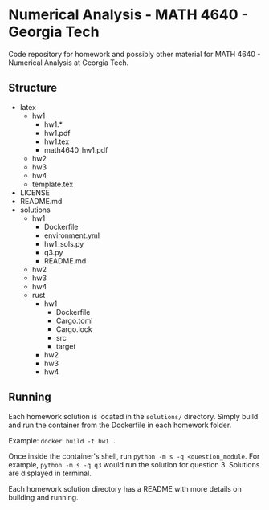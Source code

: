 # Numerical Analysis - MATH 4640 - Georgia Tech

Code repository for homework and possibly other material for MATH 4640 - Numerical Analysis at Georgia Tech.

## Structure

- latex
  - hw1
    - hw1.*
    - hw1.pdf
    - hw1.tex
    - math4640_hw1.pdf
  - hw2
  - hw3
  - hw4
  - template.tex
- LICENSE
- README.md
- solutions
  - hw1
    - Dockerfile
    - environment.yml
    - hw1_sols.py
    - q3.py
    - README.md
  - hw2
  - hw3
  - hw4
  - rust
    - hw1
      - Dockerfile
      - Cargo.toml
      - Cargo.lock
      - src
      - target
    - hw2
    - hw3
    - hw4

## Running

Each homework solution is located in the `solutions/` directory. Simply build and run the container from the Dockerfile in each homework folder.

Example: `docker build -t hw1 .`

Once inside the container's shell, run `python -m s -q <question_module`. For example, `python -m s -q q3` would run the solution for question 3. Solutions are displayed in terminal.

Each homework solution directory has a README with more details on building and running.

